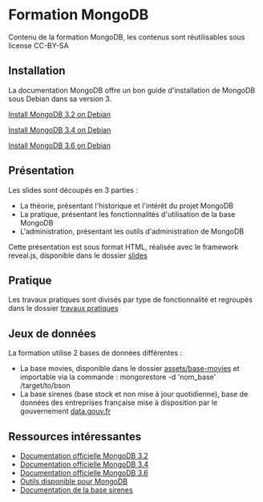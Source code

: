# Formation MongoDB

Contenu de la formation MongoDB, les contenus sont réutilisables sous license CC-BY-SA

## Installation

La documentation MongoDB offre un bon guide d'installation de MongoDB sous Debian dans sa version 3.

[Install MongoDB 3.2 on Debian](https://docs.mongodb.com/v3.2/tutorial/install-mongodb-on-debian/)

[Install MongoDB 3.4 on Debian](https://docs.mongodb.com/v3.4/tutorial/install-mongodb-on-debian/)

[Install MongoDB 3.6 on Debian](https://docs.mongodb.com/v3.6/tutorial/install-mongodb-on-debian/)

## Présentation

Les slides sont découpés en 3 parties :

* La théorie, présentant l'historique et l'intérêt du projet MongoDB
* La pratique, présentant les fonctionnalités d'utilisation de la base MongoDB
* L'administration, présentant les outils d'administration de MongoDB

Cette présentation est sous format HTML, réalisée avec le framework reveal.js, disponible dans le dossier [slides](slides/)

## Pratique

Les travaux pratiques sont divisés par type de fonctionnalité et regroupés dans le dossier [travaux pratiques](travaux-pratiques/)

## Jeux de données

La formation utilise 2 bases de données différentes :

* La base movies, disponible dans le dossier [assets/base-movies](assets/base-movies/) et importable via la commande : mongorestore -d 'nom_base' /target/to/bson
* La base sirenes (base stock et non mise à jour quotidienne), base de données des entreprises française mise à disposition par le gouvernement [data.gouv.fr](http://www.data.gouv.fr/fr/datasets/base-sirene-des-entreprises-et-de-leurs-etablissements-siren-siret/)

## Ressources intéressantes

* [Documentation officielle MongoDB 3.2](https://docs.mongodb.com/v3.2/reference/)
* [Documentation officielle MongoDB 3.4](https://docs.mongodb.com/v3.4/reference/)
* [Documentation officielle MongoDB 3.6](https://docs.mongodb.com/v3.6/reference/)
* [Outils disponible pour MongoDB](http://mongodb-tools.com/)
* [Documentation de la base sirenes](http://sirene.fr/sirene/public/static/contenu-fichiers)
